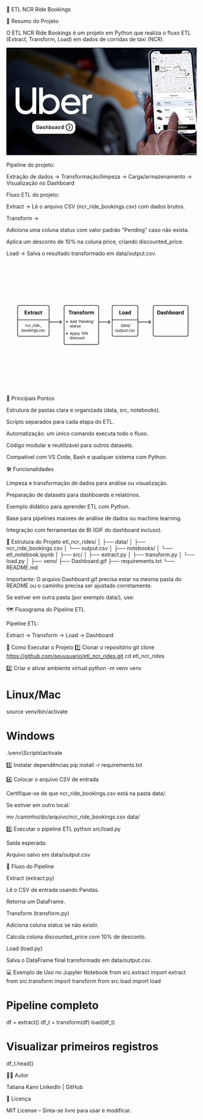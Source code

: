 🚖 ETL NCR Ride Bookings

📌 Resumo do Projeto

O ETL NCR Ride Bookings é um projeto em Python que realiza o fluxo ETL (Extract, Transform, Load) em dados de corridas de táxi (NCR).

![Dashboard Preview](/assets/Dash.gif)


Pipeline do projeto:

Extração de dados → Transformação/limpeza → Carga/armazenamento → Visualização no Dashboard

Fluxo ETL do projeto:

Extract → Lê o arquivo CSV (ncr_ride_bookings.csv) com dados brutos.

Transform →

Adiciona uma coluna status com valor padrão "Pending" caso não exista.

Aplica um desconto de 10% na coluna price, criando discounted_price.

Load → Salva o resultado transformado em data/output.csv.

![ Preview](/assets/img.png)

🎯 Principais Pontos

Estrutura de pastas clara e organizada (data, src, notebooks).

Scripts separados para cada etapa do ETL.

Automatização: um único comando executa todo o fluxo.

Código modular e reutilizável para outros datasets.

Compatível com VS Code, Bash e qualquer sistema com Python.

🛠 Funcionalidades

Limpeza e transformação de dados para análise ou visualização.

Preparação de datasets para dashboards e relatórios.

Exemplo didático para aprender ETL com Python.

Base para pipelines maiores de análise de dados ou machine learning.

Integração com ferramentas de BI (GIF do dashboard incluso).

📂 Estrutura do Projeto
etl_ncr_rides/
│
├── data/ 
│   ├── ncr_ride_bookings.csv 
│   └── output.csv 
│
├── notebooks/ 
│   └── etl_notebook.ipynb
│
├── src/ 
│   ├── extract.py 
│   ├── transform.py 
│   └── load.py 
│
├── venv/ 
├── Dashboard.gif 
├── requirements.txt 
└── README.md


Importante: O arquivo Dashboard.gif precisa estar na mesma pasta do README ou o caminho precisa ser ajustado corretamente.

Se estiver em outra pasta (por exemplo data/), use:



🗺 Fluxograma do Pipeline ETL

Pipeline ETL:

Extract → Transform → Load → Dashboard

🚀 Como Executar o Projeto
1️⃣ Clonar o repositório
git clone https://github.com/seuusuario/etl_ncr_rides.git
cd etl_ncr_rides

2️⃣ Criar e ativar ambiente virtual
python -m venv venv
# Linux/Mac
source venv/bin/activate
# Windows
.\venv\Scripts\activate

3️⃣ Instalar dependências
pip install -r requirements.txt

4️⃣ Colocar o arquivo CSV de entrada

Certifique-se de que ncr_ride_bookings.csv está na pasta data/.

Se estiver em outro local:

mv /caminho/do/arquivo/ncr_ride_bookings.csv data/

5️⃣ Executar o pipeline ETL
python src/load.py


Saída esperada:

Arquivo salvo em data/output.csv

📜 Fluxo do Pipeline

Extract (extract.py)

Lê o CSV de entrada usando Pandas.

Retorna um DataFrame.

Transform (transform.py)

Adiciona coluna status se não existir.

Calcula coluna discounted_price com 10% de desconto.

Load (load.py)

Salva o DataFrame final transformado em data/output.csv.

💻 Exemplo de Uso no Jupyter Notebook
from src.extract import extract
from src.transform import transform
from src.load import load

# Pipeline completo
df = extract()
df_t = transform(df)
load(df_t)

# Visualizar primeiros registros
df_t.head()

🧑‍💻 Autor

Tatiana Kami
LinkedIn | GitHub

📄 Licença

MIT License – Sinta-se livre para usar e modificar.